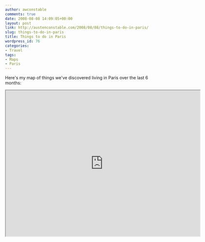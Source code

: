 ```yaml
---
author: awconstable
comments: true
date: 2008-08-08 14:09:05+00:00
layout: post
link: http://austenconstable.com/2008/08/08/things-to-do-in-paris/
slug: things-to-do-in-paris
title: Things to do in Paris
wordpress_id: 76
categories:
- Travel
tags:
- Maps
- Paris
---
```


Here's my map of things we've discovered living in Paris over the last 6 months:

<iframe src="https://www.google.com/maps/d/u/0/embed?mid=1fWUi-pzlcv9P7ocA-lTEZFz4j4Y" width="640" height="480"></iframe>
